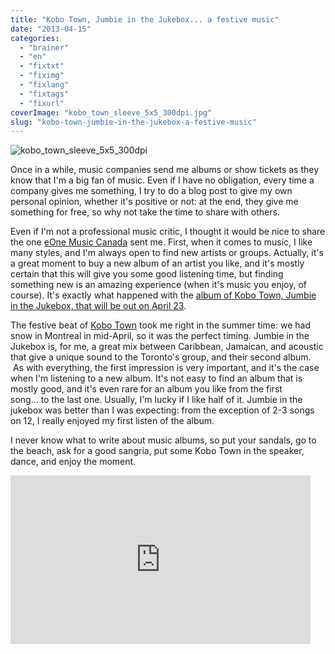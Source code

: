 ```yaml
---
title: "Kobo Town, Jumbie in the Jukebox... a festive music"
date: "2013-04-15"
categories: 
  - "brainer"
  - "en"
  - "fixtxt"
  - "fiximg"
  - "fixlang"
  - "fixtags"
  - "fixurl"
coverImage: "kobo_town_sleeve_5x5_300dpi.jpg"
slug: "kobo-town-jumbie-in-the-jukebox-a-festive-music"
---
```


![kobo_town_sleeve_5x5_300dpi](images/kobo_town_sleeve_5x5_300dpi.jpg)

Once in a while, music companies send me albums or show tickets as they know that I'm a big fan of music. Even if I have no obligation, every time a company gives me something, I try to do a blog post to give my own personal opinion, whether it's positive or not: at the end, they give me something for free, so why not take the time to share with others.

Even if I'm not a professional music critic, I thought it would be nice to share the one [eOne Music Canada](https://www.entertainmentone.com/) sent me. First, when it comes to music, I like many styles, and I'm always open to find new artists or groups. Actually, it's a great moment to buy a new album of an artist you like, and it's mostly certain that this will give you some good listening time, but finding something new is an amazing experience (when it's music you enjoy, of course). It's exactly what happened with the [album of Kobo Town, Jumbie in the Jukebox, that will be out on April 23](https://www.amazon.ca/gp/product/B00BBPEXQK/ref=as_li_ss_tl?ie=UTF8&camp=15121&creative=390961&creativeASIN=B00BBPEXQK&linkCode=as2&tag=outofcomzon-20).

The festive beat of [Kobo Town](https://kobotown.com/) took me right in the summer time: we had snow in Montreal in mid-April, so it was the perfect timing. Jumbie in the Jukebox is, for me, a great mix between Caribbean, Jamaican, and acoustic that give a unique sound to the Toronto's group, and their second album.  As with everything, the first impression is very important, and it's the case when I'm listening to a new album. It's not easy to find an album that is mostly good, and it's even rare for an album you like from the first song... to the last one. Usually, I'm lucky if I like half of it. Jumbie in the jukebox was better than I was expecting: from the exception of 2-3 songs on 12, I really enjoyed my first listen of the album.

I never know what to write about music albums, so put your sandals, go to the beach, ask for a good sangria, put some Kobo Town in the speaker, dance, and enjoy the moment.

<iframe width="480" height="270" src="https://www.youtube.com/embed/v_DfoSqvaEs?feature=oembed" frameborder="0" allowfullscreen></iframe>
